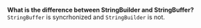 **What is the difference between StringBuilder and StringBuffer?**  
`StringBuffer` is syncrhonized and `StringBuilder` is not.